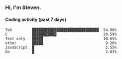 ### Hi, I'm Steven.

#### Coding activity (past 7 days)
```
TeX         ▓▓▓▓▓▓▓▓▓▓▓▓▓▓▓▓▓▓▓▓▓▓▓▓▓▓▓▓▓▓  54.98%
C           ▓▓▓▓▓▓▓▓▓▓▓                     20.59%
Text only   ▓▓▓▓▓                           10.65%
other       ▓▓▓▓▓                            9.20%
JavaScript  ▓                                2.55%
Go          ▓                                2.03%
```
